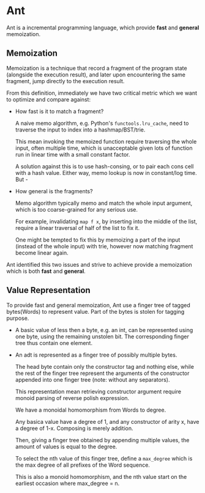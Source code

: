 # Ant
Ant is a incremental programming language, which provide **fast** and **general** memoization.

## Memoization
Memoization is a technique that record a fragment of the program state (alongside the execution result), and later upon encountering the same fragment, jump directly to the execution result.

From this definition, immediately we have two critical metric which we want to optimize and compare against:
- How fast is it to match a fragment?

  A naive memo algorithm, e.g. Python's  `functools.lru_cache`, need to traverse the input to index into a hashmap/BST/trie. 

  This mean invoking the memoized function require traversing the whole input, often multiple time, which is unacceptable given lots of function run in linear time with a small constant factor.

  A solution against this is to use hash-consing, or to pair each cons cell with a hash value. Either way, memo lookup is now in constant/log time. But - 
- How general is the fragments?

  Memo algorithm typically memo and match the whole input argument, which is too coarse-grained for any serious use.

  For example, invalidating `map f x`, by inserting into the middle of the list, require a linear traversal of half of the list to fix it.

  One might be tempted to fix this by memoizing a part of the input (instead of the whole input) with trie, however now matching fragment become linear again.

Ant identified this two issues and strive to achieve provide a memoization which is both **fast** and **general**.

## Value Representation
To provide fast and general memoization, Ant use a finger tree of tagged bytes(Words) to represent value. Part of the bytes is stolen for tagging purpose.

- A basic value of less then a byte, e.g. an int, can be represented using one byte, using the remaining unstolen bit. The corresponding finger tree thus contain one element.

- An adt is represented as a finger tree of possibly multiple bytes. 

  The head byte contain only the constructor tag and nothing else, while the rest of the finger tree represent the arguments of the constructor appended into one finger tree (note: without any separators).

  This representation mean retrieving constructor argument require monoid parsing of reverse polish expression.

  We have a monoidal homomorphism from Words to degree.

  Any basica value have a degree of 1, and any constructor of arity x, have a degree of 1-x. Composing is merely addition.

  Then, giving a finger tree obtained by appending multiple values, the amount of values is equal to the degree.

  To select the nth value of this finger tree, define a `max_degree` which is the max degree of all prefixes of the Word sequence.

  This is also a monoid homomorphism, and the nth value start on the earliest occasion where max_degree = n.
